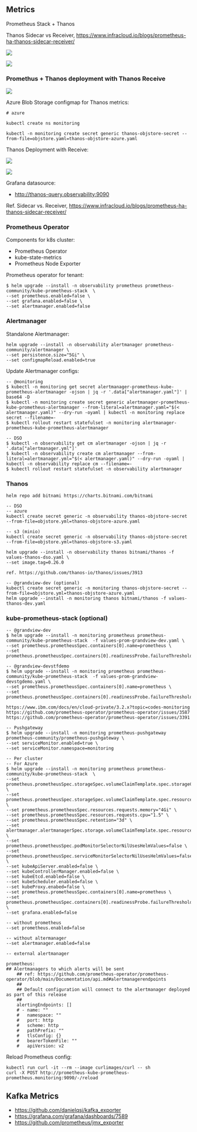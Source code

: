 ## Metrics

Prometheus Stack + Thanos

Thanos Sidecar vs Receiver, https://www.infracloud.io/blogs/prometheus-ha-thanos-sidecar-receiver/

![](https://d33wubrfki0l68.cloudfront.net/ae0539faf92bf98622200b4d5f8185f5cbe19b48/bcc67/assets/img/blog/prometheus-ha-with-thanos-sidecar-or-receiver/thanos_sidecar.png)

![](https://d33wubrfki0l68.cloudfront.net/e13332f2255f11204da99c005a96cdc4b5837056/1d50e/assets/img/blog/prometheus-ha-with-thanos-sidecar-or-receiver/thanos_receiver.png)

### Promethus + Thanos deployment with Thanos Receive

![](http://dockone.io/uploads/article/20200420/4d71f24188dfe26590eacd283c44919a.png)

Azure Blob Storage configmap for Thanos metrics:
```
# azure

kubectl create ns monitoring

kubectl -n monitoring create secret generic thanos-objstore-secret --from-file=objstore.yaml=thanos-objstore-azure.yaml

```

Thanos Deployment with Receive:

![](https://camo.githubusercontent.com/b0a661d7478b5f65500f704419796ff3ccb3c4aa5ea791c3db2cd2d587831867/68747470733a2f2f646f63732e676f6f676c652e636f6d2f64726177696e67732f642f652f32504143582d317654666b6f323759425f336162375a4c384f444e47357543637270714b78686d71617a336c572d7968474e335f6f4e786b547271586d77776c635a6a61576633634767414a494d34434d77776b45562f7075623f773d39363026683d373230)


![](http://dockone.io/uploads/article/20200420/4d71f24188dfe26590eacd283c44919a.png)

Grafana datasource:
- http://thanos-query.observability:9090

Ref. Sidecar vs. Receiver, https://www.infracloud.io/blogs/prometheus-ha-thanos-sidecar-receiver/

### Prometheus Operator

Components for k8s cluster:
- Prometheus Operator
- kube-state-metrics
- Prometheus Node Exporter


Prometheus operator for tenant:
```
$ helm upgrade --install -n observability prometheus prometheus-community/kube-prometheus-stack  \
--set prometheus.enabled=false \
--set grafana.enabled=false \
--set alertmanager.enabled=false

```

### Alertmanager

Standalone Alertmanager:
```
helm upgrade --install -n observability alertmanager prometheus-community/alertmanager \
--set persistence.size="5Gi" \
--set configmapReload.enabled=true

```

Update Alertmanager configs:
```
-- @monitoring
$ kubectl -n monitoring get secret alertmanager-prometheus-kube-prometheus-alertmanager -ojson | jq -r '.data["alertmanager.yaml"]' | base64 -D
$ kubectl -n monitoring create secret generic alertmanager-prometheus-kube-prometheus-alertmanager --from-literal=alertmanager.yaml="$(< alertmanager.yaml)" --dry-run -oyaml | kubectl -n monitoring replace secret --filename=-
$ kubectl rollout restart statefulset -n monitoring alertmanager-prometheus-kube-prometheus-alertmanager

-- DSO
$ kubectl -n observability get cm alertmanager -ojson | jq -r '.data["alertmanager.yml"]'
$ kubectl -n observability create cm alertmanager --from-literal=alertmanager.yml="$(< alertmanager.yaml)" --dry-run -oyaml | kubectl -n observability replace cm --filename=-
$ kubectl rollout restart statefulset -n observability alertmanager

```

### Thanos

```
helm repo add bitnami https://charts.bitnami.com/bitnami

-- DSO
-- azure
kubectl create secret generic -n observability thanos-objstore-secret --from-file=objstore.yml=thanos-objstore-azure.yaml

-- s3 (minio)
kubectl create secret generic -n observability thanos-objstore-secret --from-file=objstore.yml=thanos-objstore-s3.yaml

helm upgrade --install -n observability thanos bitnami/thanos -f values-thanos-dso.yaml \
--set image.tag=0.26.0

ref. https://github.com/thanos-io/thanos/issues/3913

-- @grandview-dev (optional)
kubectl create secret generic -n monitoring thanos-objstore-secret --from-file=objstore.yml=thanos-objstore-azure.yaml
helm upgrade --install -n monitoring thanos bitnami/thanos -f values-thanos-dev.yaml

```

### kube-prometheus-stack (optional)

```
-- @grandview-dev
$ helm upgrade --install -n monitoring prometheus prometheus-community/kube-prometheus-stack  -f values-prom-grandview-dev.yaml \
--set prometheus.prometheusSpec.containers[0].name=prometheus \
--set prometheus.prometheusSpec.containers[0].readinessProbe.failureThreshold=1000

-- @grandview-devstfdemo
$ helm upgrade --install -n monitoring prometheus prometheus-community/kube-prometheus-stack  -f values-prom-grandview-devstgdemo.yaml \
--set prometheus.prometheusSpec.containers[0].name=prometheus \
--set prometheus.prometheusSpec.containers[0].readinessProbe.failureThreshold=1000

https://www.ibm.com/docs/en/cloud-private/3.2.x?topic=codes-monitoring
https://github.com/prometheus-operator/prometheus-operator/issues/3587
https://github.com/prometheus-operator/prometheus-operator/issues/3391

-- Pushgateway
$ helm upgrade --install -n monitoring prometheus-pushgateway prometheus-community/prometheus-pushgateway \
--set serviceMonitor.enabled=true \
--set serviceMonitor.namespace=monitoring

-- Per cluster
-- For Azure
$ helm upgrade --install -n monitoring prometheus prometheus-community/kube-prometheus-stack  \
--set prometheus.prometheusSpec.storageSpec.volumeClaimTemplate.spec.storageClassName="default" \
--set prometheus.prometheusSpec.storageSpec.volumeClaimTemplate.spec.resources.requests.storage="30Gi" \
--set prometheus.prometheusSpec.resources.requests.memory="4Gi" \
--set prometheus.prometheusSpec.resources.requests.cpu="1.5" \
--set prometheus.prometheusSpec.retention="3d" \
--set alertmanager.alertmanagerSpec.storage.volumeClaimTemplate.spec.resources.requests.storage="10Gi" \
--set prometheus.prometheusSpec.podMonitorSelectorNilUsesHelmValues=false \
--set prometheus.prometheusSpec.serviceMonitorSelectorNilUsesHelmValues=false \
--set kubeApiServer.enabled=false \
--set kubeControllerManager.enabled=false \
--set kubeEtcd.enabled=false \
--set kubeScheduler.enabled=false \
--set kubeProxy.enabed=false \
--set prometheus.prometheusSpec.containers[0].name=prometheus \
--set prometheus.prometheusSpec.containers[0].readinessProbe.failureThreshold=1000 \
--set grafana.enabled=false

-- without prometheus
--set prometheus.enabled=false

-- without altermanager
--set alertmanager.enabled=false

-- external alertmanager

prometheus:
## Alertmanagers to which alerts will be sent
    ## ref: https://github.com/prometheus-operator/prometheus-operator/blob/main/Documentation/api.md#alertmanagerendpoints
    ##
    ## Default configuration will connect to the alertmanager deployed as part of this release
    ##
    alertingEndpoints: []
    # - name: ""
    #   namespace: ""
    #   port: http
    #   scheme: http
    #   pathPrefix: ""
    #   tlsConfig: {}
    #   bearerTokenFile: ""
    #   apiVersion: v2

```

Reload Prometheus config:
```
kubectl run curl -it --rm --image curlimages/curl -- sh
curl -X POST http://prometheus-kube-prometheus-prometheus.monitoring:9090/-/reload

```

## Kafka Metrics

- https://github.com/danielqsj/kafka_exporter
- https://grafana.com/grafana/dashboards/7589
- https://github.com/prometheus/jmx_exporter